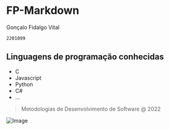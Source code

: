 # FP-Markdown

Gonçalo Fidalgo Vital

    2201099

## Linguagens de programação conhecidas

- C
- Javascript
- Python
- C#
- ...

> Metodologias de Desenvolvimento de Software @ 2022

![Image](logo.png)

